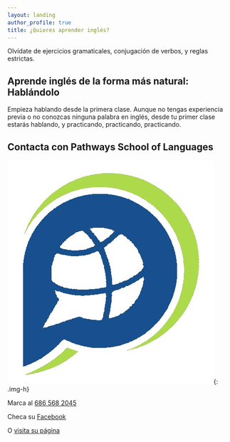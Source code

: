 ```yaml
---
layout: landing
author_profile: true
title: ¿Quieres aprender inglés?
---
```


Olvídate de ejercicios gramaticales, conjugación de verbos, y reglas estrictas.

## Aprende inglés de la forma más natural: Hablándolo

Empieza hablando desde la primera clase. Aunque no tengas experiencia previa o no conozcas ninguna palabra en inglés, desde tu primer clase estarás hablando, y practicando, practicando, practicando.

## Contacta con Pathways School of Languages

![](/assets/img/icono-pathways.jpg){: .img-h}

<p><i class="fas fa-phone-square" aria-hidden="true"></i> Marca al <a style="text-decoration:underline;" href="tel:+526865682045">686 568 2045</a></p><p><i class="fas fa-thumbs-up" aria-hidden="true"></i> Checa su <a style="text-decoration:underline;" href="https://www.facebook.com/EscuelaPathways/">Facebook</a></p><p><i class="fas fa-globe" aria-hidden="true"></i> O <a style="text-decoration:underline;" href="http://escuelapathways.com/">visita su página</a></p>